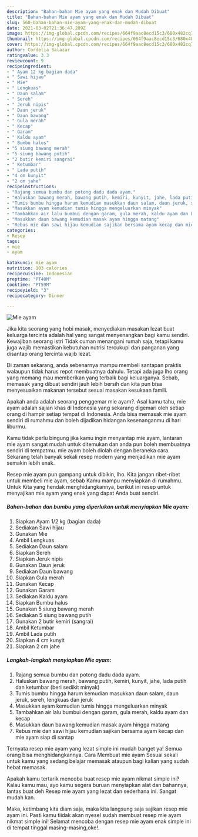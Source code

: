 ```yaml
---
description: "Bahan-bahan Mie ayam yang enak dan Mudah Dibuat"
title: "Bahan-bahan Mie ayam yang enak dan Mudah Dibuat"
slug: 560-bahan-bahan-mie-ayam-yang-enak-dan-mudah-dibuat
date: 2021-03-02T21:36:47.289Z
image: https://img-global.cpcdn.com/recipes/664f9aac8ecd15c3/680x482cq70/mie-ayam-foto-resep-utama.jpg
thumbnail: https://img-global.cpcdn.com/recipes/664f9aac8ecd15c3/680x482cq70/mie-ayam-foto-resep-utama.jpg
cover: https://img-global.cpcdn.com/recipes/664f9aac8ecd15c3/680x482cq70/mie-ayam-foto-resep-utama.jpg
author: Cordelia Salazar
ratingvalue: 3.3
reviewcount: 9
recipeingredient:
- " Ayam 12 kg bagian dada"
- " Sawi hijau"
- " Mie"
- " Lengkuas"
- " Daun salam"
- " Sereh"
- " Jeruk nipis"
- " Daun jeruk"
- " Daun bawang"
- " Gula merah"
- " Kecap"
- " Garam"
- " Kaldu ayam"
- " Bumbu halus"
- "5 siung bawang merah"
- "5 siung bawang putih"
- "2 butir kemiri sangrai"
- " Ketumbar"
- " Lada putih"
- "4 cm kunyit"
- "2 cm jahe"
recipeinstructions:
- "Rajang semua bumbu dan potong dadu dada ayam."
- "Haluskan bawang merah, bawang putih, kemiri, kunyit, jahe, lada putih dan ketumbar (beri sedikit minyak)"
- "Tumis bumbu hingga harum kemudian masukkan daun salam, daun jeruk, sereh, lengkuas dan jeruk"
- "Masukkan ayam kemudian tumis hingga mengeluarkan minyak"
- "Tambahkan air lalu bumbui dengan garam, gula merah, kaldu ayam dan kecap"
- "Masukkan daun bawang kemudian masak ayam hingga matang"
- "Rebus mie dan sawi hijau kemudian sajikan bersama ayam kecap dan mie ayam siap di santap"
categories:
- Resep
tags:
- mie
- ayam

katakunci: mie ayam 
nutrition: 103 calories
recipecuisine: Indonesian
preptime: "PT40M"
cooktime: "PT59M"
recipeyield: "3"
recipecategory: Dinner

---
```



![Mie ayam](https://img-global.cpcdn.com/recipes/664f9aac8ecd15c3/680x482cq70/mie-ayam-foto-resep-utama.jpg)

Jika kita seorang yang hobi masak, menyediakan masakan lezat buat keluarga tercinta adalah hal yang sangat menyenangkan bagi kamu sendiri. Kewajiban seorang istri Tidak cuman menangani rumah saja, tetapi kamu juga wajib memastikan kebutuhan nutrisi tercukupi dan panganan yang disantap orang tercinta wajib lezat.

Di zaman  sekarang, anda sebenarnya mampu membeli santapan praktis walaupun tidak harus repot membuatnya dahulu. Tetapi ada juga lho orang yang memang mau memberikan yang terbaik bagi keluarganya. Sebab, memasak yang dibuat sendiri jauh lebih bersih dan kita pun bisa menyesuaikan makanan tersebut sesuai masakan kesukaan famili. 



Apakah anda adalah seorang penggemar mie ayam?. Asal kamu tahu, mie ayam adalah sajian khas di Indonesia yang sekarang digemari oleh setiap orang di hampir setiap tempat di Indonesia. Anda bisa memasak mie ayam sendiri di rumahmu dan boleh dijadikan hidangan kesenanganmu di hari liburmu.

Kamu tidak perlu bingung jika kamu ingin menyantap mie ayam, lantaran mie ayam sangat mudah untuk ditemukan dan anda pun boleh membuatnya sendiri di tempatmu. mie ayam boleh diolah dengan beraneka cara. Sekarang telah banyak sekali resep modern yang menjadikan mie ayam semakin lebih enak.

Resep mie ayam pun gampang untuk dibikin, lho. Kita jangan ribet-ribet untuk membeli mie ayam, sebab Kamu mampu menyiapkan di rumahmu. Untuk Kita yang hendak menghidangkannya, berikut ini resep untuk menyajikan mie ayam yang enak yang dapat Anda buat sendiri.

<!--inarticleads1-->

##### Bahan-bahan dan bumbu yang diperlukan untuk menyiapkan Mie ayam:

1. Siapkan  Ayam 1/2 kg (bagian dada)
1. Sediakan  Sawi hijau
1. Gunakan  Mie
1. Ambil  Lengkuas
1. Sediakan  Daun salam
1. Siapkan  Sereh
1. Siapkan  Jeruk nipis
1. Gunakan  Daun jeruk
1. Sediakan  Daun bawang
1. Siapkan  Gula merah
1. Gunakan  Kecap
1. Gunakan  Garam
1. Sediakan  Kaldu ayam
1. Siapkan  Bumbu halus
1. Gunakan 5 siung bawang merah
1. Sediakan 5 siung bawang putih
1. Gunakan 2 butir kemiri (sangrai)
1. Ambil  Ketumbar
1. Ambil  Lada putih
1. Siapkan 4 cm kunyit
1. Siapkan 2 cm jahe




<!--inarticleads2-->

##### Langkah-langkah menyiapkan Mie ayam:

1. Rajang semua bumbu dan potong dadu dada ayam.
1. Haluskan bawang merah, bawang putih, kemiri, kunyit, jahe, lada putih dan ketumbar (beri sedikit minyak)
1. Tumis bumbu hingga harum kemudian masukkan daun salam, daun jeruk, sereh, lengkuas dan jeruk
1. Masukkan ayam kemudian tumis hingga mengeluarkan minyak
1. Tambahkan air lalu bumbui dengan garam, gula merah, kaldu ayam dan kecap
1. Masukkan daun bawang kemudian masak ayam hingga matang
1. Rebus mie dan sawi hijau kemudian sajikan bersama ayam kecap dan mie ayam siap di santap




Ternyata resep mie ayam yang lezat simple ini mudah banget ya! Semua orang bisa menghidangkannya. Cara Membuat mie ayam Sesuai sekali untuk kamu yang sedang belajar memasak ataupun bagi kalian yang sudah hebat memasak.

Apakah kamu tertarik mencoba buat resep mie ayam nikmat simple ini? Kalau kamu mau, ayo kamu segera buruan menyiapkan alat dan bahannya, lantas buat deh Resep mie ayam yang lezat dan sederhana ini. Sangat mudah kan. 

Maka, ketimbang kita diam saja, maka kita langsung saja sajikan resep mie ayam ini. Pasti kamu tiidak akan nyesel sudah membuat resep mie ayam nikmat simple ini! Selamat mencoba dengan resep mie ayam enak simple ini di tempat tinggal masing-masing,oke!.

